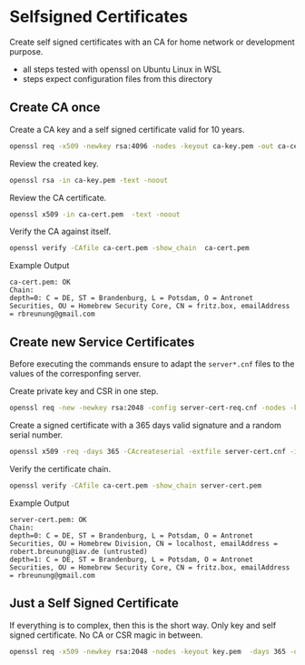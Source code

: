 # Selfsigned Certificates

Create self signed certificates with an CA for home network or development purpose.

- all steps tested with openssl on Ubuntu Linux in WSL
- steps expect configuration files from this directory

## Create CA once

Create a CA key and a self signed certificate valid for 10 years.

``` sh
openssl req -x509 -newkey rsa:4096 -nodes -keyout ca-key.pem -out ca-cert.pem -config ca-cert.cnf -days 3650
```

Review the created key.

``` sh
openssl rsa -in ca-key.pem -text -noout
```

Review the CA certificate.

``` sh
openssl x509 -in ca-cert.pem  -text -noout
```

Verify the CA against itself.

``` sh
openssl verify -CAfile ca-cert.pem -show_chain  ca-cert.pem
```

Example Output

```` text
ca-cert.pem: OK
Chain:
depth=0: C = DE, ST = Brandenburg, L = Potsdam, O = Antronet Securities, OU = Homebrew Security Core, CN = fritz.box, emailAddress = rbreunung@gmail.com
````

## Create new Service Certificates

Before executing the commands ensure to adapt the `server*.cnf` files to the values of the corresponfing server.

Create private key and CSR in one step.

``` sh
openssl req -new -newkey rsa:2048 -config server-cert-req.cnf -nodes -keyout server-key.pem -out server-req.pem
```

Create a signed certificate with a 365 days valid signature and a random serial number.

``` sh
openssl x509 -req -days 365 -CAcreateserial -extfile server-cert.cnf -in server-req.pem -out server-cert.pem -CA ca-cert.pem -CAkey ca-key.pem
```

Verify the certificate chain.

``` sh
openssl verify -CAfile ca-cert.pem -show_chain server-cert.pem
```

Example Output

``` text
server-cert.pem: OK
Chain:
depth=0: C = DE, ST = Brandenburg, L = Potsdam, O = Antronet Securities, OU = Homebrew Division, CN = localhost, emailAddress = robert.breunung@iav.de (untrusted)
depth=1: C = DE, ST = Brandenburg, L = Potsdam, O = Antronet Securities, OU = Homebrew Security Core, CN = fritz.box, emailAddress = rbreunung@gmail.com
```

## Just a Self Signed Certificate

If everything is to complex, then this is the short way. Only key and self signed certificate. No CA or CSR magic in between.

``` sh
openssl req -x509 -newkey rsa:2048 -nodes -keyout key.pem  -days 365 -out cert.pem -subj '/CN=localhost'
```
